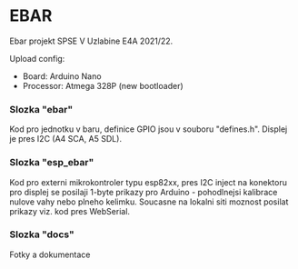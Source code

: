 # EBAR
Ebar projekt SPSE V Uzlabine E4A 2021/22.

Upload config:
  - Board: Arduino Nano
  - Processor: Atmega 328P (new bootloader)

### Slozka "ebar"
Kod pro jednotku v baru, definice GPIO jsou v souboru "defines.h". Displej je pres I2C (A4 SCA, A5 SDL).

### Slozka "esp_ebar"
Kod pro externi mikrokontroler typu esp82xx, pres I2C inject na konektoru pro displej se posilaji 1-byte prikazy pro Arduino - pohodlnejsi kalibrace nulove vahy nebo plneho kelimku. Soucasne na lokalni siti moznost posilat prikazy viz. kod pres WebSerial.

### Slozka "docs"
Fotky a dokumentace
